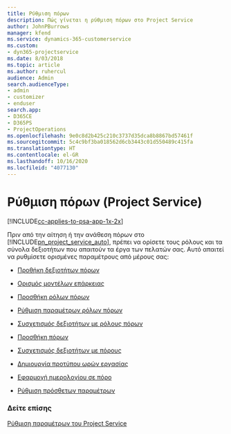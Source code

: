 ```yaml
---
title: Ρύθμιση πόρων
description: Πώς γίνεται η ρύθμιση πόρων στο Project Service
author: JohnPBurrows
manager: kfend
ms.service: dynamics-365-customerservice
ms.custom:
- dyn365-projectservice
ms.date: 8/03/2018
ms.topic: article
ms.author: ruhercul
audience: Admin
search.audienceType:
- admin
- customizer
- enduser
search.app:
- D365CE
- D365PS
- ProjectOperations
ms.openlocfilehash: 9e0c8d2b425c210c3737d35dca8b8867bd57461f
ms.sourcegitcommit: 5c4c9bf3ba018562d6cb3443c01d550489c415fa
ms.translationtype: HT
ms.contentlocale: el-GR
ms.lasthandoff: 10/16/2020
ms.locfileid: "4077130"
---
```

# <a name="set-up-resources-project-service"></a>Ρύθμιση πόρων (Project Service)

[!INCLUDE[cc-applies-to-psa-app-1x-2x](../includes/cc-applies-to-psa-app-1x-2x.md)]

Πριν από την αίτηση ή την ανάθεση πόρων στο [!INCLUDE[pn_project_service_auto](../includes/pn-project-service-auto.md)], πρέπει να ορίσετε τους ρόλους και τα σύνολα δεξιοτήτων που απαιτούν τα έργα των πελατών σας. Αυτό απαιτεί να ρυθμίσετε ορισμένες παραμέτρους από μέρους σας:  
  
-   [Προθήκη δεξιοτήτων πόρων](../psa/add-resource-skills.md)  
  
-   [Ορισμός μοντέλων επάρκειας](../psa/set-up-proficiency-models.md)  
  
-   [Προσθήκη ρόλων πόρων](../psa/add-resource-roles.md)  
  
-   [Ρύθμιση παραμέτρων ρόλων πόρων](../psa/configure-resource-roles.md)  
  
-   [Συσχετισμός δεξιοτήτων με ρόλους πόρων](../psa/associate-skills-with-resource-roles.md)  
  
-   [Προσθήκη πόρων](../psa/add-resources.md)  
  
-   [Συσχετισμός δεξιοτήτων με πόρους](../psa/associate-skills-with-resources.md)  
  
-   [Δημιουργία προτύπου ωρών εργασίας](../psa/create-work-hours-template.md)  
  
-   [Εφαρμογή ημερολογίου σε πόρο](../psa/apply-calendar-resource.md)  
  
-   [Ρύθμιση πρόσθετων παραμέτρων](../psa/configure-additional-parameters-settings.md)  
  
### <a name="see-also"></a>Δείτε επίσης  
 [Ρύθμιση παραμέτρων του Project Service](../psa/configure.md)

